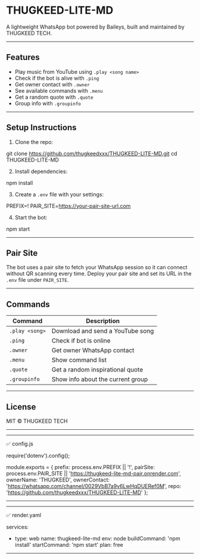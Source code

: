 # THUGKEED-LITE-MD

A lightweight WhatsApp bot powered by Baileys, built and maintained by THUGKEED TECH.

---

## Features

- Play music from YouTube using `.play <song name>`
- Check if the bot is alive with `.ping`
- Get owner contact with `.owner`
- See available commands with `.menu`
- Get a random quote with `.quote`
- Group info with `.groupinfo`

---

## Setup Instructions

1. Clone the repo:

git clone https://github.com/thugkeedxxx/THUGKEED-LITE-MD.git cd THUGKEED-LITE-MD

2. Install dependencies:

npm install

3. Create a `.env` file with your settings:

PREFIX=! PAIR_SITE=https://your-pair-site-url.com

4. Start the bot:

npm start

---

## Pair Site

The bot uses a pair site to fetch your WhatsApp session so it can connect without QR scanning every time. Deploy your pair site and set its URL in the `.env` file under `PAIR_SITE`.

---

## Commands

| Command       | Description                          |
| ------------- | ---------------------------------- |
| `.play <song>` | Download and send a YouTube song   |
| `.ping`       | Check if bot is online              |
| `.owner`      | Get owner WhatsApp contact          |
| `.menu`       | Show command list                   |
| `.quote`      | Get a random inspirational quote   |
| `.groupinfo`  | Show info about the current group  |

---

## License

MIT © THUGKEED TECH


---


---

✅ config.js

require('dotenv').config();

module.exports = {
  prefix: process.env.PREFIX || '!',
  pairSite: process.env.PAIR_SITE || 'https://thugkeed-lite-md-pair.onrender.com',
  ownerName: 'THUGKEED',
  ownerContact: 'https://whatsapp.com/channel/0029VbB7a9v6LwHqDUERef0M',
  repo: 'https://github.com/thugkeedxxx/THUGKEED-LITE-MD'
};


---


---

✅ render.yaml

services:
  - type: web
    name: thugkeed-lite-md
    env: node
    buildCommand: 'npm install'
    startCommand: 'npm start'
    plan: free


---
